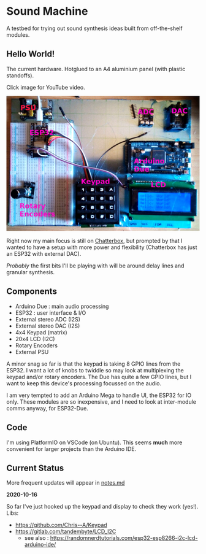 # Sound Machine

A testbed for trying out sound synthesis ideas built from off-the-shelf modules.

## Hello World!

The current hardware. Hotglued to an A4 aluminium panel (with plastic standoffs).

Click image for YouTube video.

[![Sound Machine Hardware](https://github.com/danja/sound-machine/blob/main/docs/images/hardware_2020-10-16.jpeg?raw=true)](https://www.youtube.com/watch?v=Jbs1Wkpez20 "Sound Machine : Hello World!")

Right now my main focus is still on [Chatterbox](https://github.com/danja/chatterbox), but prompted by that I wanted to have a setup with more power and flexibility (Chatterbox has just an ESP32 with external DAC).

*Probably* the first bits I'll be playing with will be around delay lines and granular synthesis.

## Components

* Arduino Due : main audio processing
* ESP32 : user interface & I/O
* External stereo ADC (I2S)
* External stereo DAC (I2S)
* 4x4 Keypad (matrix)
* 20x4 LCD (I2C)
* Rotary Encoders
* External PSU

A minor snag so far is that the keypad is taking 8 GPIO lines from the ESP32. I want a lot of knobs to twiddle so may look at multiplexing the keypad and/or rotary encoders. The Due has quite a few GPIO lines, but I want to keep this device's processing focussed on the audio.

I am very tempted to add an Arduino Mega to handle UI, the ESP32 for IO only. These modules are so inexpensive, and I need to look at inter-module comms anyway, for ESP32-Due. 

## Code

I'm using PlatformIO on VSCode (on Ubuntu). This seems **much** more convenient for larger projects than the Arduino IDE.

## Current Status

More frequent updates will appear in [notes.md]()

**2020-10-16**

So far I've just hooked up the keypad and display to check they work (yes!). 
Libs:
* https://github.com/Chris--A/Keypad
* https://gitlab.com/tandembyte/LCD_I2C 
  * see also : https://randomnerdtutorials.com/esp32-esp8266-i2c-lcd-arduino-ide/







